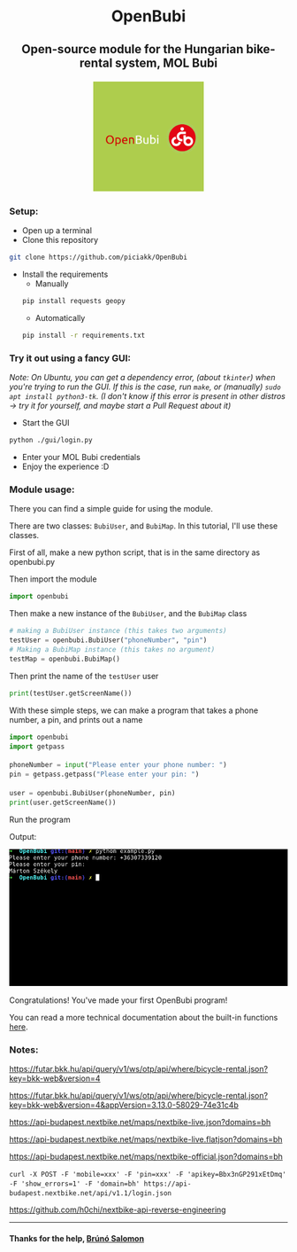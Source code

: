 # <p align="center">OpenBubi</p>

## <p align="center"> Open-source module for the Hungarian bike-rental system, MOL Bubi</p>

<p align="center"><img src="logo.png" alt="logo" width="200"/></p>

### Setup:

- Open up a terminal
- Clone this repository
```bash
git clone https://github.com/piciakk/OpenBubi
```
- Install the requirements
  - Manually
  ```bash
  pip install requests geopy
  ```
  - Automatically
  ```bash
  pip install -r requirements.txt
  ```

### Try it out using a fancy GUI:

*Note: On Ubuntu, you can get a dependency error, (about `tkinter`) when you're trying to run the GUI. If this is the case, run `make`, or (manually) `sudo apt install python3-tk`. (I don't know if this error is present in other distros -> try it for yourself, and maybe start a Pull Request about it)*

- Start the GUI
```bash
python ./gui/login.py
```
- Enter your MOL Bubi credentials
- Enjoy the experience :D

### Module usage:
There you can find a simple guide for using the module.

There are two classes: `BubiUser`, and `BubiMap`. In this tutorial, I'll use these classes.

First of all, make a new python script, that is in the same directory as openbubi.py

Then import the module

```python
import openbubi
```

Then make a new instance of the `BubiUser`, and the `BubiMap` class

```python
# making a BubiUser instance (this takes two arguments)
testUser = openbubi.BubiUser("phoneNumber", "pin")
# Making a BubiMap instance (this takes no argument)
testMap = openbubi.BubiMap()
```

Then print the name of the `testUser` user

```python
print(testUser.getScreenName())
```

With these simple steps, we can make a program that takes a phone number, a pin, and prints out a name

```python
import openbubi
import getpass

phoneNumber = input("Please enter your phone number: ")
pin = getpass.getpass("Please enter your pin: ")

user = openbubi.BubiUser(phoneNumber, pin)
print(user.getScreenName())
```

Run the program

Output:

![ScreenShot of output](resources/screenshot1.png)

Congratulations! You've made your first OpenBubi program!

You can read a more technical documentation about the built-in functions [here](https://github.com/PiciAkk/OpenBubi/blob/main/docs/functions.md).

### Notes:

https://futar.bkk.hu/api/query/v1/ws/otp/api/where/bicycle-rental.json?key=bkk-web&version=4

https://futar.bkk.hu/api/query/v1/ws/otp/api/where/bicycle-rental.json?key=bkk-web&version=4&appVersion=3.13.0-58029-74e31c4b

https://api-budapest.nextbike.net/maps/nextbike-live.json?domains=bh

https://api-budapest.nextbike.net/maps/nextbike-live.flatjson?domains=bh

https://api-budapest.nextbike.net/maps/nextbike-official.json?domains=bh

`curl -X POST -F 'mobile=xxx' -F 'pin=xxx' -F 'apikey=Bbx3nGP291xEtDmq' -F 'show_errors=1' -F 'domain=bh' https://api-budapest.nextbike.net/api/v1.1/login.json`

https://github.com/h0chi/nextbike-api-reverse-engineering

---

#### Thanks for the help, [Brúnó Salomon](https://github.com/bru02)
